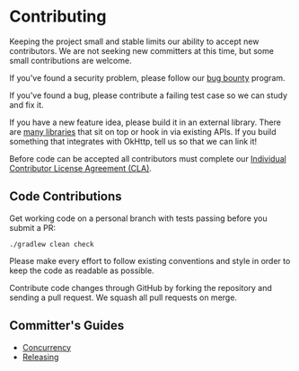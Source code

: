 Contributing
============

Keeping the project small and stable limits our ability to accept new contributors. We are not
seeking new committers at this time, but some small contributions are welcome.

If you've found a security problem, please follow our [bug bounty](BUG-BOUNTY.md) program.

If you've found a bug, please contribute a failing test case so we can study and fix it.

If you have a new feature idea, please build it in an external library. There are
[many libraries](./docs/works_with_okhttp.md) that sit on top or hook in via existing APIs. If you build
something that integrates with OkHttp, tell us so that we can link it!

Before code can be accepted all contributors must complete our
[Individual Contributor License Agreement (CLA)](https://spreadsheets.google.com/spreadsheet/viewform?formkey=dDViT2xzUHAwRkI3X3k5Z0lQM091OGc6MQ&ndplr=1).


Code Contributions
------------------

Get working code on a personal branch with tests passing before you submit a PR:

```
./gradlew clean check
```

Please make every effort to follow existing conventions and style in order to keep the code as
readable as possible.

Contribute code changes through GitHub by forking the repository and sending a pull request. We
squash all pull requests on merge.


Committer's Guides
------------------

 * [Concurrency](./docs/concurrency.md)
 * [Releasing](RELEASING.md)
